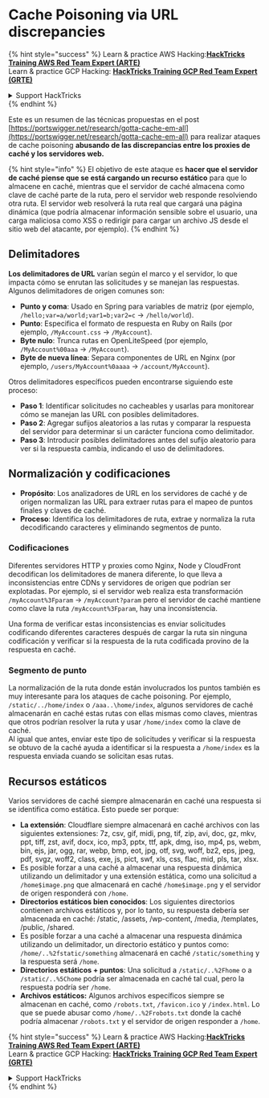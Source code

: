 # Cache Poisoning via URL discrepancies

{% hint style="success" %}
Learn & practice AWS Hacking:<img src="../../.gitbook/assets/arte.png" alt="" data-size="line">[**HackTricks Training AWS Red Team Expert (ARTE)**](https://training.hacktricks.xyz/courses/arte)<img src="../../.gitbook/assets/arte.png" alt="" data-size="line">\
Learn & practice GCP Hacking: <img src="../../.gitbook/assets/grte.png" alt="" data-size="line">[**HackTricks Training GCP Red Team Expert (GRTE)**<img src="../../.gitbook/assets/grte.png" alt="" data-size="line">](https://training.hacktricks.xyz/courses/grte)

<details>

<summary>Support HackTricks</summary>

* Check the [**subscription plans**](https://github.com/sponsors/carlospolop)!
* **Join the** 💬 [**Discord group**](https://discord.gg/hRep4RUj7f) or the [**telegram group**](https://t.me/peass) or **follow** us on **Twitter** 🐦 [**@hacktricks\_live**](https://twitter.com/hacktricks\_live)**.**
* **Share hacking tricks by submitting PRs to the** [**HackTricks**](https://github.com/carlospolop/hacktricks) and [**HackTricks Cloud**](https://github.com/carlospolop/hacktricks-cloud) github repos.

</details>
{% endhint %}

Este es un resumen de las técnicas propuestas en el post [https://portswigger.net/research/gotta-cache-em-all](https://portswigger.net/research/gotta-cache-em-all) para realizar ataques de cache poisoning **abusando de las discrepancias entre los proxies de caché y los servidores web.**

{% hint style="info" %}
El objetivo de este ataque es **hacer que el servidor de caché piense que se está cargando un recurso estático** para que lo almacene en caché, mientras que el servidor de caché almacena como clave de caché parte de la ruta, pero el servidor web responde resolviendo otra ruta. El servidor web resolverá la ruta real que cargará una página dinámica (que podría almacenar información sensible sobre el usuario, una carga maliciosa como XSS o redirigir para cargar un archivo JS desde el sitio web del atacante, por ejemplo).
{% endhint %}

## Delimitadores

**Los delimitadores de URL** varían según el marco y el servidor, lo que impacta cómo se enrutan las solicitudes y se manejan las respuestas. Algunos delimitadores de origen comunes son:

* **Punto y coma**: Usado en Spring para variables de matriz (por ejemplo, `/hello;var=a/world;var1=b;var2=c` → `/hello/world`).
* **Punto**: Especifica el formato de respuesta en Ruby on Rails (por ejemplo, `/MyAccount.css` → `/MyAccount`).
* **Byte nulo**: Trunca rutas en OpenLiteSpeed (por ejemplo, `/MyAccount%00aaa` → `/MyAccount`).
* **Byte de nueva línea**: Separa componentes de URL en Nginx (por ejemplo, `/users/MyAccount%0aaaa` → `/account/MyAccount`).

Otros delimitadores específicos pueden encontrarse siguiendo este proceso:

* **Paso 1**: Identificar solicitudes no cacheables y usarlas para monitorear cómo se manejan las URL con posibles delimitadores.
* **Paso 2**: Agregar sufijos aleatorios a las rutas y comparar la respuesta del servidor para determinar si un carácter funciona como delimitador.
* **Paso 3**: Introducir posibles delimitadores antes del sufijo aleatorio para ver si la respuesta cambia, indicando el uso de delimitadores.

## Normalización y codificaciones

* **Propósito**: Los analizadores de URL en los servidores de caché y de origen normalizan las URL para extraer rutas para el mapeo de puntos finales y claves de caché.
* **Proceso**: Identifica los delimitadores de ruta, extrae y normaliza la ruta decodificando caracteres y eliminando segmentos de punto.

### **Codificaciones**

Diferentes servidores HTTP y proxies como Nginx, Node y CloudFront decodifican los delimitadores de manera diferente, lo que lleva a inconsistencias entre CDNs y servidores de origen que podrían ser explotadas. Por ejemplo, si el servidor web realiza esta transformación `/myAccount%3Fparam` → `/myAccount?param` pero el servidor de caché mantiene como clave la ruta `/myAccount%3Fparam`, hay una inconsistencia. 

Una forma de verificar estas inconsistencias es enviar solicitudes codificando diferentes caracteres después de cargar la ruta sin ninguna codificación y verificar si la respuesta de la ruta codificada provino de la respuesta en caché.

### Segmento de punto

La normalización de la ruta donde están involucrados los puntos también es muy interesante para los ataques de cache poisoning. Por ejemplo, `/static/../home/index` o `/aaa..\home/index`, algunos servidores de caché almacenarán en caché estas rutas con ellas mismas como claves, mientras que otros podrían resolver la ruta y usar `/home/index` como la clave de caché.\
Al igual que antes, enviar este tipo de solicitudes y verificar si la respuesta se obtuvo de la caché ayuda a identificar si la respuesta a `/home/index` es la respuesta enviada cuando se solicitan esas rutas.

## Recursos estáticos

Varios servidores de caché siempre almacenarán en caché una respuesta si se identifica como estática. Esto puede ser porque:

* **La extensión**: Cloudflare siempre almacenará en caché archivos con las siguientes extensiones: 7z, csv, gif, midi, png, tif, zip, avi, doc, gz, mkv, ppt, tiff, zst, avif, docx, ico, mp3, pptx, ttf, apk, dmg, iso, mp4, ps, webm, bin, ejs, jar, ogg, rar, webp, bmp, eot, jpg, otf, svg, woff, bz2, eps, jpeg, pdf, svgz, woff2, class, exe, js, pict, swf, xls, css, flac, mid, pls, tar, xlsx.
* Es posible forzar a una caché a almacenar una respuesta dinámica utilizando un delimitador y una extensión estática, como una solicitud a `/home$image.png` que almacenará en caché `/home$image.png` y el servidor de origen responderá con `/home`.
* **Directorios estáticos bien conocidos**: Los siguientes directorios contienen archivos estáticos y, por lo tanto, su respuesta debería ser almacenada en caché: /static, /assets, /wp-content, /media, /templates, /public, /shared.
* Es posible forzar a una caché a almacenar una respuesta dinámica utilizando un delimitador, un directorio estático y puntos como: `/home/..%2fstatic/something` almacenará en caché `/static/something` y la respuesta será `/home`.
* **Directorios estáticos + puntos**: Una solicitud a `/static/..%2Fhome` o a `/static/..%5Chome` podría ser almacenada en caché tal cual, pero la respuesta podría ser `/home`.
* **Archivos estáticos:** Algunos archivos específicos siempre se almacenan en caché, como `/robots.txt`, `/favicon.ico` y `/index.html`. Lo que se puede abusar como `/home/..%2Frobots.txt` donde la caché podría almacenar `/robots.txt` y el servidor de origen responder a `/home`.

{% hint style="success" %}
Learn & practice AWS Hacking:<img src="../../.gitbook/assets/arte.png" alt="" data-size="line">[**HackTricks Training AWS Red Team Expert (ARTE)**](https://training.hacktricks.xyz/courses/arte)<img src="../../.gitbook/assets/arte.png" alt="" data-size="line">\
Learn & practice GCP Hacking: <img src="../../.gitbook/assets/grte.png" alt="" data-size="line">[**HackTricks Training GCP Red Team Expert (GRTE)**<img src="../../.gitbook/assets/grte.png" alt="" data-size="line">](https://training.hacktricks.xyz/courses/grte)

<details>

<summary>Support HackTricks</summary>

* Check the [**subscription plans**](https://github.com/sponsors/carlospolop)!
* **Join the** 💬 [**Discord group**](https://discord.gg/hRep4RUj7f) or the [**telegram group**](https://t.me/peass) or **follow** us on **Twitter** 🐦 [**@hacktricks\_live**](https://twitter.com/hacktricks\_live)**.**
* **Share hacking tricks by submitting PRs to the** [**HackTricks**](https://github.com/carlospolop/hacktricks) and [**HackTricks Cloud**](https://github.com/carlospolop/hacktricks-cloud) github repos.

</details>
{% endhint %}
